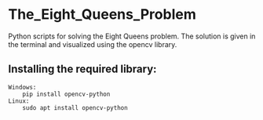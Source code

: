 # The_Eight_Queens_Problem
Python scripts for solving the Eight Queens problem. The solution is given in the terminal and visualized using the opencv library.
## Installing the required library:
    Windows:
        pip install opencv-python
    Linux:
        sudo apt install opencv-python
